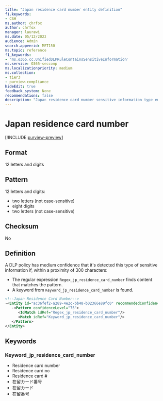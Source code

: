```yaml
---
title: "Japan residence card number entity definition"
f1.keywords:
- CSH
ms.author: chrfox
author: chrfox
manager: laurawi
ms.date: 05/12/2022
audience: Admin
search.appverid: MET150
ms.topic: reference
f1_keywords:
- 'ms.o365.cc.UnifiedDLPRuleContainsSensitiveInformation'
ms.service: O365-seccomp
ms.localizationpriority: medium
ms.collection:
- tier3
- purview-compliance
hideEdit: true
feedback_system: None
recommendations: false
description: "Japan residence card number sensitive information type entity definition."
---
```


# Japan residence card number

[!INCLUDE [purview-preview](../includes/purview-preview.md)]

## Format

12 letters and digits

## Pattern

12 letters and digits:

- two letters (not case-sensitive)
- eight digits
- two letters (not case-sensitive)

## Checksum

No

## Definition

A DLP policy has medium confidence that it's detected this type of sensitive information if, within a proximity of 300 characters:

- The regular expression `Regex_jp_residence_card_number` finds content that matches the pattern.
- A keyword from `Keyword_jp_residence_card_number` is found.

```xml
<!--Japan Residence Card Number-->
-<Entity id="ac36fef2-a289-4e2c-bb48-b02366e89fc0" recommendedConfidence="75" patternsProximity="300">
   -<Pattern confidenceLevel="75">
      <IdMatch idRef="Regex_jp_residence_card_number"/>
      <Match idRef="Keyword_jp_residence_card_number"/>
   </Pattern>
</Entity>
```

## Keywords

### Keyword_jp_residence_card_number

- Residence card number
- Residence card no
- Residence card #
- 在留カード番号
- 在留カード
- 在留番号
